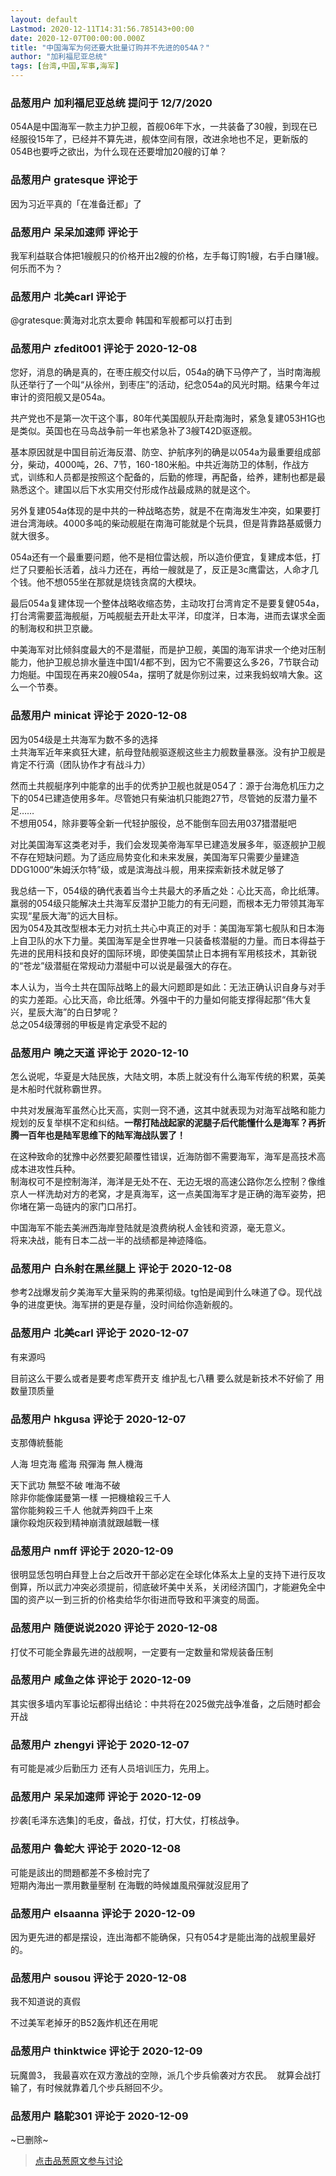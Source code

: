 ```yaml
---
layout: default
Lastmod: 2020-12-11T14:31:56.785143+00:00
date: 2020-12-07T00:00:00.000Z
title: "中国海军为何还要大批量订购并不先进的054A？"
author: "加利福尼亚总统"
tags: [台湾,中国,军事,海军]
---
```



### 品葱用户 **加利福尼亚总统** 提问于 12/7/2020
    
054A是中国海军一款主力护卫舰，首舰06年下水，一共装备了30艘，到现在已经服役15年了，已经并不算先进，舰体空间有限，改进余地也不足，更新版的054B也要呼之欲出，为什么现在还要增加20艘的订单？
    
                

### 品葱用户 **gratesque** 评论于 
        
因为习近平真的「在准备迁都」了
        
                

### 品葱用户 **呆呆加速师** 评论于 
        
我军利益联合体把1艘舰只的价格开出2艘的价格，左手每订购1艘，右手白赚1艘。何乐而不为？
        
                

### 品葱用户 **北美carl** 评论于 
        
@gratesque:黄海对北京太要命 韩国和军舰都可以打击到
        
                

### 品葱用户 **zfedit001** 评论于 2020-12-08
        
您好，消息的确是真的，在枣庄舰交付以后，054a的确下马停产了，当时南海舰队还举行了一个叫“从徐州，到枣庄”的活动，纪念054a的风光时期。结果今年过审计的资阳舰又是054a。  
  
共产党也不是第一次干这个事，80年代美国舰队开赴南海时，紧急复建053H1G也是类似。英国也在马岛战争前一年也紧急补了3艘T42D驱逐舰。  
  
基本原因就是中国目前近海反潜、防空、护航序列的确是以054a为最重要组成部分，柴动，4000吨，26、7节，160-180米船。中共近海防卫的体制，作战方式，训练和人员都是按照这个配备的，后勤的修理，再配备，给养，建制也都是最熟悉这个。建国以后下水实用交付形成作战最成熟的就是这个。  
  
另外复建054a体现的是中共的一种战略态势，就是不在南海发生冲突，如果要打进台湾海峡。4000多吨的柴动舰艇在南海可能就是个玩具，但是背靠路基威慑力就大很多。  
  
054a还有一个最重要问题，他不是相位雷达舰，所以造价便宜，复建成本低，打烂了只要船长活着，战斗力还在，再给一艘就是了，反正是3c鹰雷达，人命才几个钱。他不想055坐在那就是烧钱贪腐的大模块。  
  
最后054a复建体现一个整体战略收缩态势，主动攻打台湾肯定不是要复健054a，打台湾需要蓝海舰艇，万吨舰艇去开赴太平洋，印度洋，日本海，进而去谋求全面的制海权和拱卫京畿。  
  
中美海军对比倾斜度最大的不是潜艇，而是护卫舰，美国的海军讲求一个绝对压制能力，他护卫舰总排水量连中国1/4都不到，因为它不需要这么多26，7节联合动力炮艇。中国现在再来20艘054a，摆明了就是你别过来，过来我蚂蚁啃大象。这么一个节奏。
        
                

### 品葱用户 **minicat** 评论于 2020-12-08
        
因为054级是土共海军为数不多的选择  
土共海军近年来疯狂大建，航母登陆舰驱逐舰这些主力舰数量暴涨。没有护卫舰是肯定不行滴（团队协作才有战斗力）  
  
然而土共舰艇序列中能拿的出手的优秀护卫舰也就是054了：源于台海危机压力之下的054已建造使用多年。尽管她只有柴油机只能跑27节，尽管她的反潜力量不足……  
不想用054，除非要等全新一代轻护服役，总不能倒车回去用037猎潜艇吧  
  
对比美国海军这类老对手，我们会发现美帝海军早已建造发展多年，驱逐舰护卫舰不存在短缺问题。为了适应局势变化和未来发展，美国海军只需要少量建造DDG1000“朱姆沃尔特”级，或是滨海战斗舰，用来探索新技术就足够了  
  
我总结一下，054级的确代表着当今土共最大的矛盾之处：心比天高，命比纸薄。羸弱的054级只能解决土共海军反潜护卫能力的有无问题，而根本无力带领其海军实现“星辰大海”的远大目标。  
因为054及其改型根本无力对抗土共心中真正的对手：美国海军第七舰队和日本海上自卫队的水下力量。美国海军是全世界唯一只装备核潜艇的力量。而日本得益于先进的民用科技和良好的国际环境，即使美国禁止日本拥有军用核技术，其新锐的“苍龙”级潜艇在常规动力潜艇中可以说是最强大的存在。  
  
本人认为，当今土共在国际战略上的最大问题即是如此：无法正确认识自身与对手的实力差距。心比天高，命比纸薄。外强中干的力量如何能支撑得起那“伟大复兴，星辰大海”的白日梦呢？  
总之054级薄弱的甲板是肯定承受不起的
        
                

### 品葱用户 **曉之天道** 评论于 2020-12-10
        
怎么说呢，华夏是大陆民族，大陆文明，本质上就没有什么海军传统的积累，英美是木船时代就称霸世界。  
  
中共对发展海军虽然心比天高，实则一窍不通，这其中就表现为对海军战略和能力规划的反复举棋不定和纠结。**一帮打陆战起家的泥腿子后代能懂什么是海军？再折腾一百年也是陆军思维下的陆军海战队罢了！**  
  
在这种致命的犹豫中必然要犯颠覆性错误，近海防御不需要海军，海军是高技术高成本进攻性兵种。  
制海权可不是控制海洋，海洋是无处不在、无边无垠的高速公路你怎么控制？像维京人一样洗劫对方的老窝，才是真海军，这一点美国海军才是正确的海军姿势，把你堵在第一岛链内的家门口吊打。  
  
中国海军不能去美洲西海岸登陆就是浪费纳税人金钱和资源，毫无意义。  
将来决战，能有日本二战一半的战绩都是神迹降临。
        
                

### 品葱用户 **白糸射在黑丝腿上** 评论于 2020-12-08
        
参考2战爆发前夕美海军大量采购的弗莱彻级。tg怕是闻到什么味道了😋。现代战争的进度更快。海军拼的更是存量，没时间给你造新舰的。
        
                

### 品葱用户 **北美carl** 评论于 2020-12-07
        
有来源吗  
  
目前这么干要么或者是要考虑军费开支 维护乱七八糟 要么就是新技术不好偷了 用数量顶质量
        
                

### 品葱用户 **hkgusa** 评论于 2020-12-07
        
支那傳統藝能  
  
人海 坦克海 艦海 飛彈海 無人機海  
  
天下武功 無堅不破 唯海不破  
除非你能像諾曼第一樣 一把機槍殺三千人  
當你能夠殺三千人 他就弄夠四千上來  
讓你殺炮灰殺到精神崩潰就跟越戰一樣
        
                

### 品葱用户 **nmff** 评论于 2020-12-09
        
很明显恁包明白拜登上台之后改开干部必定在全球化体系太上皇的支持下进行反攻倒算，所以武力冲突必须提前，彻底破坏美中关系，关闭经济国门，才能避免全中国的资产以一到三折的价格卖给华尔街进而导致和平演变的局面。
        
                

### 品葱用户 **随便说说2020** 评论于 2020-12-08
        
打仗不可能全靠最先进的战舰啊，一定要有一定数量和常规装备压制
        
                

### 品葱用户 **咸鱼之体** 评论于 2020-12-09
        
其实很多墙内军事论坛都得出结论：中共将在2025做完战争准备，之后随时都会开战
        
                

### 品葱用户 **zhengyi** 评论于 2020-12-07
        
有可能是减少后勤压力 还有人员培训压力，先用上。
        
                

### 品葱用户 **呆呆加速师** 评论于 2020-12-09
        
抄袭\[毛泽东选集\]的毛皮，备战，打仗，打大仗，打核战争。
        
                

### 品葱用户 **魯蛇大** 评论于 2020-12-08
        
可能是該出的問題都差不多檢討完了   
短期內海出一票用數量壓制 在海戰的時候雄風飛彈就沒屁用了
        
                

### 品葱用户 **elsaanna** 评论于 2020-12-09
        
因为更先进的都是摆设，连出海都不能确保，只有054才是能出海的战舰里最好的。
        
                

### 品葱用户 **sousou** 评论于 2020-12-08
        
我不知道说的真假  
  
不过美军老掉牙的B52轰炸机还在用呢
        
                

### 品葱用户 **thinktwice** 评论于 2020-12-09
        
玩魔兽3， 我最喜欢在双方激战的空隙，派几个步兵偷袭对方农民。  就算会战打输了，有时候就靠着几个步兵掰回不少。
        
                

### 品葱用户 **駱駝301** 评论于 2020-12-09
        
~已删除~
        
                





> [点击品葱原文参与讨论](https://pincong.rocks/question/34345)

